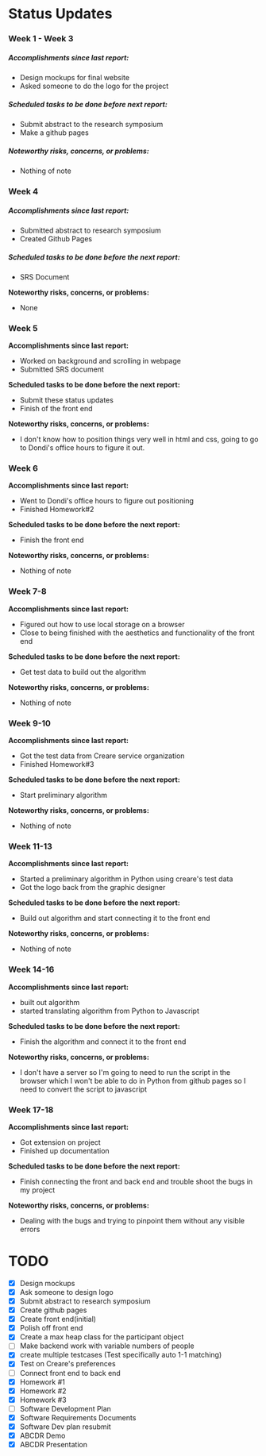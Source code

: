 # Status Updates

### Week 1 - Week 3

##### Accomplishments since last report:

* Design mockups for final website
* Asked someone to do the logo for the project

##### Scheduled tasks to be done before next report:

* Submit abstract to the research symposium
* Make a github pages

##### Noteworthy risks, concerns, or problems:

* Nothing of note



### Week 4

##### Accomplishments since last report:

- Submitted abstract to research symposium
- Created Github Pages

##### Scheduled tasks to be done before the next report:

- SRS Document

**Noteworthy risks, concerns, or problems:**

* None



### Week 5

**Accomplishments since last report:**

* Worked on background and scrolling in webpage
* Submitted SRS document

**Scheduled tasks to be done before the next report:**

* Submit these status updates
* Finish of the front end

**Noteworthy risks, concerns, or problems:**

* I don't know how to position things very well in html and css, going to go to Dondi's office hours to figure it out.



### Week 6

**Accomplishments since last report:**

- Went to Dondi's office hours to figure out positioning
- Finished Homework#2

**Scheduled tasks to be done before the next report:**

- Finish the front end

**Noteworthy risks, concerns, or problems:**

- Nothing of note



### Week 7-8

**Accomplishments since last report:**

- Figured out how to use local storage on a browser
- Close to being finished with the aesthetics and functionality of the front end

**Scheduled tasks to be done before the next report:**

- Get test data to build out the algorithm

**Noteworthy risks, concerns, or problems:**

- Nothing of note



### Week 9-10

**Accomplishments since last report:**

- Got the test data from Creare service organization
- Finished Homework#3

**Scheduled tasks to be done before the next report:**

- Start preliminary algorithm

**Noteworthy risks, concerns, or problems:**

- Nothing of note



### Week 11-13

**Accomplishments since last report:**

- Started a preliminary algorithm in Python using creare's test data
- Got the logo back from the graphic designer

**Scheduled tasks to be done before the next report:**

- Build out algorithm and start connecting it to the front end

**Noteworthy risks, concerns, or problems:**

- Nothing of note



### Week 14-16

**Accomplishments since last report:**

- built out algorithm
- started translating algorithm from Python to Javascript

**Scheduled tasks to be done before the next report:**

- Finish the algorithm and connect it to the front end

**Noteworthy risks, concerns, or problems:**

- I don't have a server so I'm going to need to run the script in the browser which I won't be able to do in Python from github pages so I need to convert the script to javascript



### Week 17-18

**Accomplishments since last report:**

- Got extension on project
- Finished up documentation

**Scheduled tasks to be done before the next report:**

- Finish connecting the front and back end and trouble shoot the bugs in my project

**Noteworthy risks, concerns, or problems:**

- Dealing with the bugs and trying to pinpoint them without any visible errors



# TODO

- [x] Design mockups
- [x] Ask someone to design logo
- [x] Submit abstract to research symposium
- [x] Create github pages
- [x] Create front end(initial)
- [x] Polish off front end
- [x] Create a max heap class for the participant object
- [ ] Make backend work with variable numbers of people
- [x] create multiple testcases (Test specifically auto 1-1 matching)
- [x] Test on Creare's preferences
- [ ] Connect front end to back end
- [x] Homework #1
- [x] Homework #2
- [x] Homework #3
- [ ] Software Development Plan
- [x] Software Requirements Documents
- [x] Software Dev plan resubmit
- [x] ABCDR Demo
- [x] ABCDR Presentation